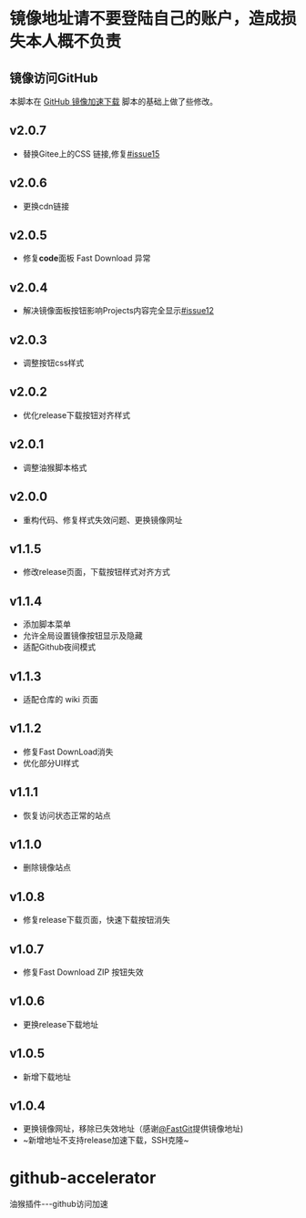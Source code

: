 # 镜像地址请不要登陆自己的账户，造成损失本人概不负责

##  镜像访问GitHub

本脚本在 [GitHub 镜像加速下载](https://greasyfork.org/zh-CN/scripts/397419-github-%E9%95%9C%E5%83%8F%E5%8A%A0%E9%80%9F%E4%B8%8B%E8%BD%BD) 脚本的基础上做了些修改。

## v2.0.7

- 替换Gitee上的CSS 链接,修复[#issue15](https://github.com/jadezi/github-accelerator/issues/15)

## v2.0.6

- 更换cdn链接

## v2.0.5

- 修复**code**面板 Fast Download 异常

## v2.0.4

- 解决镜像面板按钮影响Projects内容完全显示[#issue12](https://github.com/jadezi/github-accelerator/issues/12)
## v2.0.3

- 调整按钮css样式

## v2.0.2

- 优化release下载按钮对齐样式

## v2.0.1

- 调整油猴脚本格式

## v2.0.0

- 重构代码、修复样式失效问题、更换镜像网址

## v1.1.5

- 修改release页面，下载按钮样式对齐方式

## v1.1.4

- 添加脚本菜单
- 允许全局设置镜像按钮显示及隐藏
- 适配Github夜间模式

## v1.1.3

- 适配仓库的 wiki 页面

## v1.1.2

- 修复Fast DownLoad消失
- 优化部分UI样式

## v1.1.1

- 恢复访问状态正常的站点

## v1.1.0

- 删除镜像站点

## v1.0.8

- 修复release下载页面，快速下载按钮消失

## v1.0.7

- 修复Fast Download ZIP 按钮失效

## v1.0.6

- 更换release下载地址

## v1.0.5

- 新增下载地址

## v1.0.4

- 更换镜像网址，移除已失效地址（感谢[@FastGit](https://github.com/fastgitorg)提供镜像地址)
- ~新增地址不支持release加速下载，SSH克隆~

# github-accelerator

油猴插件---github访问加速
